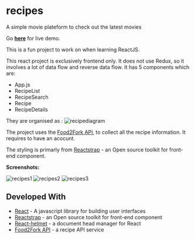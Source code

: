 # recipes
A simple movie plateform to check out the latest movies

Go **[here](https://harry-chalcraft-recipes.herokuapp.com/)** for live demo.

This is a fun project to work on when learning ReactJS.

This react project is exclusively frontend only. It does not use Redux, so it involves a lot of data flow and reverse data flow. It has 5 components which are:

* App.js
* RecipeList
* RecipeSearch
* Recipe
* RecipeDetails

They are organised as :
![recipediagram](https://i.ibb.co/6sZqZq7/Untitled-Diagram.png)

The project uses the [Food2Fork API](https://www.food2fork.com/), to collect all the recipe information. It requires to have an acocunt.

The styling is primarly from [Reactstrap](https://reactstrap.github.io/) - an Open source toolkit for front-end component.

**Screenshots:**

![recipes1](https://i.ibb.co/QQwfyrS/recipes1.png)
![recipes2](https://i.ibb.co/q0JTdr9/recipes2.png)
![recipes3](https://i.ibb.co/xSvyKNb/recipes3.png)

## Developed With

* [React](https://reactjs.org/) - A javascript library for building user interfaces
* [Reactstrap](https://reactstrap.github.io/) - an Open source toolkit for front-end component
* [React-helmet](https://github.com/nfl/react-helmet) - a document head manager for React
* [Food2Fork API](https://www.food2fork.com/) - a recipe API service
